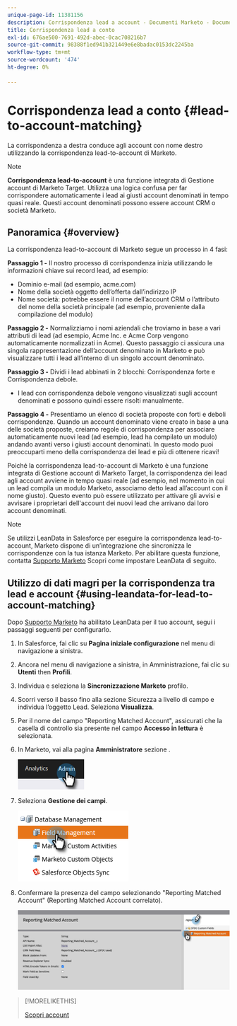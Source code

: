 ```yaml
---
unique-page-id: 11381156
description: Corrispondenza lead a account - Documenti Marketo - Documentazione del prodotto
title: Corrispondenza lead a conto
exl-id: 676ae500-7691-492d-abec-0cac708216b7
source-git-commit: 98388f1ed941b321449e6e8badac0153dc2245ba
workflow-type: tm+mt
source-wordcount: '474'
ht-degree: 0%

---
```


# Corrispondenza lead a conto {#lead-to-account-matching}

La corrispondenza a destra conduce agli account con nome destro utilizzando la corrispondenza lead-to-account di Marketo.

>[!NOTE]
>
>**Corrispondenza lead-to-account** è una funzione integrata di Gestione account di Marketo Target. Utilizza una logica confusa per far corrispondere automaticamente i lead ai giusti account denominati in tempo quasi reale. Questi account denominati possono essere account CRM o società Marketo.

## Panoramica {#overview}

La corrispondenza lead-to-account di Marketo segue un processo in 4 fasi:

**Passaggio 1 -** Il nostro processo di corrispondenza inizia utilizzando le informazioni chiave sui record lead, ad esempio:

* Dominio e-mail (ad esempio, acme.com)
* Nome della società oggetto dell’offerta dall’indirizzo IP
* Nome società: potrebbe essere il nome dell’account CRM o l’attributo del nome della società principale (ad esempio, proveniente dalla compilazione del modulo)

**Passaggio 2 -** Normalizziamo i nomi aziendali che troviamo in base a vari attributi di lead (ad esempio, Acme Inc. e Acme Corp vengono automaticamente normalizzati in Acme). Questo passaggio ci assicura una singola rappresentazione dell’account denominato in Marketo e può visualizzare tutti i lead all’interno di un singolo account denominato.

**Passaggio 3 -** Dividi i lead abbinati in 2 blocchi: Corrispondenza forte e Corrispondenza debole.

* I lead con corrispondenza debole vengono visualizzati sugli account denominati e possono quindi essere risolti manualmente.

**Passaggio 4 -** Presentiamo un elenco di società proposte con forti e deboli corrispondenze. Quando un account denominato viene creato in base a una delle società proposte, creiamo regole di corrispondenza per associare automaticamente nuovi lead (ad esempio, lead ha compilato un modulo) andando avanti verso i giusti account denominati. In questo modo puoi preoccuparti meno della corrispondenza dei lead e più di ottenere ricavi!

Poiché la corrispondenza lead-to-account di Marketo è una funzione integrata di Gestione account di Marketo Target, la corrispondenza dei lead agli account avviene in tempo quasi reale (ad esempio, nel momento in cui un lead compila un modulo Marketo, associamo detto lead all’account con il nome giusto). Questo evento può essere utilizzato per attivare gli avvisi e avvisare i proprietari dell&#39;account dei nuovi lead che arrivano dai loro account denominati.

>[!NOTE]
>
>Se utilizzi LeanData in Salesforce per eseguire la corrispondenza lead-to-account, Marketo dispone di un’integrazione che sincronizza le corrispondenze con la tua istanza Marketo. Per abilitare questa funzione, contatta [Supporto Marketo](https://nation.marketo.com/t5/Support/ct-p/Support) Scopri come impostare LeanData di seguito.

## Utilizzo di dati magri per la corrispondenza tra lead e account {#using-leandata-for-lead-to-account-matching}

Dopo [Supporto Marketo](https://nation.marketo.com/t5/Support/ct-p/Support) ha abilitato LeanData per il tuo account, segui i passaggi seguenti per configurarlo.

1. In Salesforce, fai clic su **Pagina iniziale configurazione** nel menu di navigazione a sinistra.

1. Ancora nel menu di navigazione a sinistra, in Amministrazione, fai clic su **Utenti** then **Profili**.

1. Individua e seleziona la **Sincronizzazione Marketo** profilo.

1. Scorri verso il basso fino alla sezione Sicurezza a livello di campo e individua l’oggetto Lead. Seleziona **Visualizza**.

1. Per il nome del campo &quot;Reporting Matched Account&quot;, assicurati che la casella di controllo sia presente nel campo **Accesso in lettura** è selezionata.

1. In Marketo, vai alla pagina **Amministratore** sezione .

   ![](assets/lead-to-account-matching-1.png)

1. Seleziona **Gestione dei campi**.

   ![](assets/lead-to-account-matching-2.png)

1. Confermare la presenza del campo selezionando &quot;Reporting Matched Account&quot; (Reporting Matched Account correlato).

   ![](assets/lead-to-account-matching-3.png)

>[!MORELIKETHIS]
>
>[Scopri account](/help/marketo/product-docs/target-account-management/target/named-accounts/discover-accounts.md)
